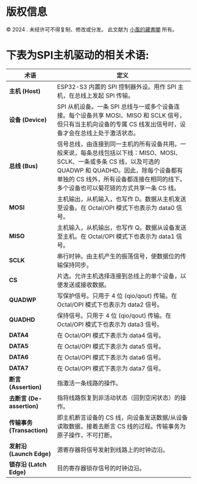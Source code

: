 # 版权信息

© 2024 . 未经许可不得复制、修改或分发。 此文献为 [小風的藏書閣](https://t.me/xfp2333)  所有。

# 下表为SPI主机驱动的相关术语:
| **术语**        | **定义**                                                                                                                                   |
|-----------------|--------------------------------------------------------------------------------------------------------------------------------------------|
| **主机 (Host)**  | ESP32-S3 内置的 SPI 控制器外设。用作 SPI 主机，在总线上发起 SPI 传输。                                                                      |
| **设备 (Device)**| SPI 从机设备。一条 SPI 总线与一或多个设备连接。每个设备共享 MOSI、MISO 和 SCLK 信号，但只有当主机向设备的专属 CS 线发出信号时，设备才会在总线上处于激活状态。|
| **总线 (Bus)**   | 信号总线，由连接到同一主机的所有设备共用。一般来说，每条总线包括以下线：MISO、MOSI、SCLK、一条或多条 CS 线，以及可选的 QUADWP 和 QUADHD。因此，除每个设备都有单独的 CS 线外，所有设备都连接在相同的线下。多个设备也可以菊花链的方式共享一条 CS 线。|
| **MOSI**         | 主机输出，从机输入，也写作 D。数据从主机发送至设备。在 Octal/OPI 模式下也表示为 data0 信号。                                            |
| **MISO**         | 主机输入，从机输出，也写作 Q。数据从设备发送至主机。在 Octal/OPI 模式下也表示为 data1 信号。                                            |
| **SCLK**         | 串行时钟。由主机产生的振荡信号，使数据位的传输保持同步。                                                                                 |
| **CS**           | 片选。允许主机选择连接到总线上的单个设备，以便发送或接收数据。                                                                             |
| **QUADWP**       | 写保护信号。只用于 4 位 (qio/qout) 传输。在 Octal/OPI 模式下也表示为 data2 信号。                                                        |
| **QUADHD**       | 保持信号。只用于 4 位 (qio/qout) 传输。在 Octal/OPI 模式下也表示为 data3 信号。                                                        |
| **DATA4**        | 在 Octal/OPI 模式下表示为 data4 信号。                                                                                                    |
| **DATA5**        | 在 Octal/OPI 模式下表示为 data5 信号。                                                                                                    |
| **DATA6**        | 在 Octal/OPI 模式下表示为 data6 信号。                                                                                                    |
| **DATA7**        | 在 Octal/OPI 模式下表示为 data7 信号。                                                                                                    |
| **断言 (Assertion)** | 指激活一条线路的操作。                                                                                                               |
| **去断言 (De-assertion)** | 指将线路恢复到非活动状态（回到空闲状态）的操作。                                                                               |
| **传输事务 (Transaction)** | 即主机断言设备的 CS 线，向设备发送数据/从设备读取数据，接着去断言 CS 线的过程。传输事务为原子操作，不可打断。                   |
| **发射沿 (Launch Edge)**  | 源寄存器将信号发射到线路上的时钟边沿。                                                                                          |
| **锁存沿 (Latch Edge)**   | 目的寄存器锁存信号的时钟边沿。                                                                                                  |
